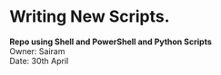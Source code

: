 # Writing New Scripts.<br>
**Repo using Shell and PowerShell and Python Scripts**<br>
Owner: Sairam<br>
Date: 30th April<br>